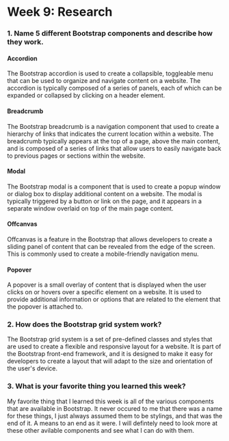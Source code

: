 # Week 9: Research

### 1. Name 5 different Bootstrap components and describe how they work.
#### Accordion
The Bootstrap accordion is used to create a collapsible, toggleable menu that can be used to organize and navigate content on a website. The accordion is typically composed of a series of panels, each of which can be expanded or collapsed by clicking on a header element. 

#### Breadcrumb
The Bootstrap breadcrumb is a navigation component that used to create a hierarchy of links that indicates the current location within a website. The breadcrumb typically appears at the top of a page, above the main content, and is composed of a series of links that allow users to easily navigate back to previous pages or sections within the website. 

#### Modal
The Bootstrap modal is a component that is used to create a popup window or dialog box to display additional content on a website. The modal is typically triggered by a button or link on the page, and it appears in a separate window overlaid on top of the main page content. 

#### Offcanvas
Offcanvas is a feature in the Bootstrap that allows developers to create a sliding panel of content that can be revealed from the edge of the screen. This is commonly used to create a mobile-friendly navigation menu.

#### Popover
A popover is a small overlay of content that is displayed when the user clicks on or hovers over a specific element on a website. It is used to provide additional information or options that are related to the element that the popover is attached to.

### 2. How does the Bootstrap grid system work?
The Bootstrap grid system is a set of pre-defined classes and styles that are used to create a flexible and responsive layout for a website. It is part of the Bootstrap front-end framework, and it is designed to make it easy for developers to create a layout that will adapt to the size and orientation of the user's device.

### 3. What is your favorite thing you learned this week?
My favorite thing that I learned this week is all of the various components that are available in Bootstrap. It never occured to me that there was a name for these things, I just always assumed them to be stylings, and that was the end of it. A means to an end as it were. I will defintely need to look more at these other avilable components and see what I can do with them.